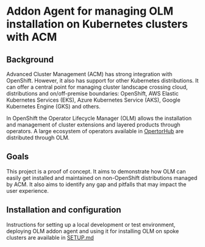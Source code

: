 # Addon Agent for managing OLM installation on Kubernetes clusters with ACM

## Background

Advanced Cluster Management (ACM) has strong integration with OpenShift. However, it also has support for other Kubernetes distributions. It can offer a central point for managing cluster landscape crossing cloud, distributions and on/off-premise boundaries: OpenShift, AWS Elastic Kubernetes Services (EKS), Azure Kubernetes Service (AKS), Google Kubernetes Engine (GKS) and others.

In OpenShift the Operator Lifecycle Manager (OLM) allows the installation and management of cluster extensions and layered products through operators. A large ecosystem of operators available in [OpertorHub](https://operatorhub.io/) are distributed through OLM.

## Goals

This project is a proof of concept. It aims to demonstrate how OLM can easily get installed and maintained on non-OpenShift distributions managed by ACM. It also aims to identify any gap and pitfalls that may impact the user experience.

## Installation and configuration

Instructions for setting up a local development or test environment, deploying OLM addon agent and using it for installing OLM on spoke clusters are available in [SETUP.md](./SETUP.md)

